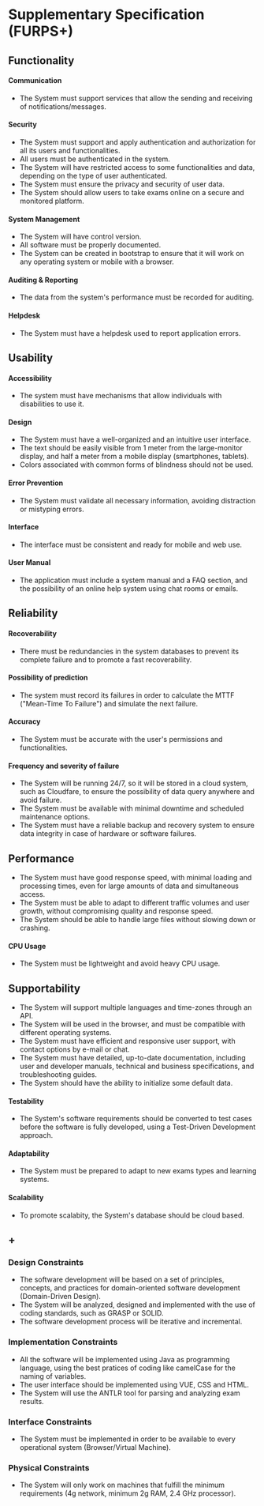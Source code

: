 # Supplementary Specification (FURPS+)

## Functionality

#### Communication
- The System must support services that allow the sending and receiving of notifications/messages.

#### Security
- The System must support and apply authentication and authorization for all its users and functionalities.
- All users must be authenticated in the system.
- The System will have restricted access to some functionalities and data, depending on the type of user authenticated.
- The System must ensure the privacy and security of user data.
- The System should allow users to take exams online on a secure and monitored platform.

#### System Management
- The System will have control version.
- All software must be properly documented.
- The System can be created in bootstrap to ensure that it will work on any operating system or mobile with a browser.

#### Auditing & Reporting
- The data from the system's performance must be recorded for auditing.

#### Helpdesk
- The System must have a helpdesk used to report application errors.


## Usability

#### Accessibility
- The system must have mechanisms that allow individuals with disabilities to use it.

#### Design
- The System must have a well-organized and an intuitive user interface.
- The text should be easily visible from 1 meter from the large-monitor display, and half a meter from a mobile display (smartphones, tablets).
- Colors associated with common forms of blindness should not be used.

#### Error Prevention
- The System must validate all necessary information, avoiding distraction or mistyping errors.

#### Interface
- The interface must be consistent and ready for mobile and web use.

#### User Manual
- The application must include a system manual and a FAQ section, and the possibility of an online help system using chat rooms or emails.


## Reliability

#### Recoverability
- There must be redundancies in the system databases to prevent its complete failure and to promote a fast recoverability.

#### Possibility of prediction
- The system must record its failures in order to calculate the MTTF ("Mean-Time To Failure") and simulate the next failure.

#### Accuracy
- The System must be accurate with the user's permissions and functionalities.

#### Frequency and severity of failure
- The System will be running 24/7, so it will be stored in a cloud system, such as Cloudfare, to ensure the possibility of data query anywhere and avoid failure.
- The System must be available with minimal downtime and scheduled maintenance options.
- The System must have a reliable backup and recovery system to ensure data integrity in case of hardware or software failures.


## Performance

- The System must have good response speed, with minimal loading and processing times, even for large amounts of data and simultaneous access.
- The System must be able to adapt to different traffic volumes and user growth, without compromising quality and response speed.
- The System should be able to handle large files without slowing down or crashing.

#### CPU Usage
- The System must be lightweight and avoid heavy CPU usage.


## Supportability

- The System will support multiple languages and time-zones through an API.
- The System will be used in the browser, and must be compatible with different operating systems.
- The System must have efficient and responsive user support, with contact options by e-mail or chat.
- The System must have detailed, up-to-date documentation, including user and developer manuals, technical and business specifications, and troubleshooting guides.
- The System should have the ability to initialize some default data.

#### Testability
- The System's software requirements should be converted to test cases before the software is fully developed, using a Test-Driven Development approach.

#### Adaptability
- The System must be prepared to adapt to new exams types and learning systems.

#### Scalability
- To promote scalabity, the System's database should be cloud based.


## +

### Design Constraints
- The software development will be based on a set of principles, concepts, and practices for domain-oriented software development (Domain-Driven Design).
- The System will be analyzed, designed and implemented with the use of coding standards, such as GRASP or SOLID.
- The software development process will be iterative and incremental.

### Implementation Constraints
- All the software will be implemented using Java as programming language, using the best pratices of coding like camelCase for the naming of variables.
- The user interface should be implemented using VUE, CSS and HTML.
- The System will use the ANTLR tool for parsing and analyzing exam results.

### Interface Constraints
- The System must be implemented in order to be available to every operational system (Browser/Virtual Machine).

### Physical Constraints
- The System will only work on machines that fulfill the minimum requirements (4g network, minimum 2g RAM, 2.4 GHz processor).